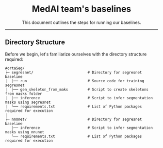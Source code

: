 <div align=center>
    <h1>MedAI team's baselines</h1>

This document outlines the steps for running our baselines.

---

</div>

## Directory Structure

Before we begin, let's familiarize ourselves with the directory structure required:


```
AortaSeg/
├─ segresnet/                         # Directory for segresnet baseline
|  ├── run                            # Source code for training segresnet
|  ├── gen_skeleton_from_maks         # Script to create skeletons from masks folder
|  ├── inference                      # Script to infer segmentation masks using segresnet
|  └── requirements.txt               # List of Python packages required for execution        
|
├─ nnUnet/                            # Directory for segresnet baseline
   ├── inference                      # Script to infer segmentation masks using nnunet
   └── requirements.txt               # List of Python packages required for execution        

```
